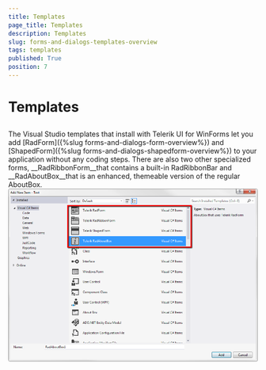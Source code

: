```yaml
---
title: Templates
page_title: Templates
description: Templates
slug: forms-and-dialogs-templates-overview
tags: templates
published: True
position: 7
---
```


# Templates



## 

The Visual Studio templates that install with Telerik UI for WinForms let you add 
          [RadForm]({%slug forms-and-dialogs-form-overview%}) 
          and [ShapedForm]({%slug forms-and-dialogs-shapedform-overview%})
          to your application without any coding steps. There are also two other specialized forms, __RadRibbonForm__that
          contains a built-in RadRibbonBar and __RadAboutBox__that is an enhanced, themeable version of the regular
          AboutBox.
        ![forms-and-dialogs-templates-overview 001](images/forms-and-dialogs-templates-overview001.png)
